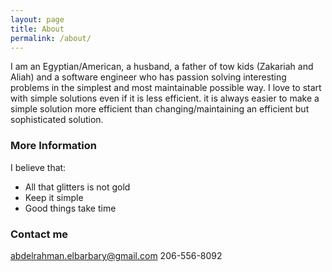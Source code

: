 ```yaml
---
layout: page
title: About
permalink: /about/
---
```


I am an Egyptian/American, a husband, a father of tow kids (Zakariah and Aliah) and a software engineer who has passion solving interesting problems in the simplest and most maintainable possible way. I love to start with simple solutions even if it is less efficient. it is always easier to make a simple solution more efficient than changing/maintaining an efficient but sophisticated solution.

### More Information

I believe that:

* All that glitters is not gold
* Keep it simple
* Good things take time



### Contact me

[abdelrahman.elbarbary@gmail.com](mailto:abdelrahman.elbarbary@gmail.com)
206-556-8092
